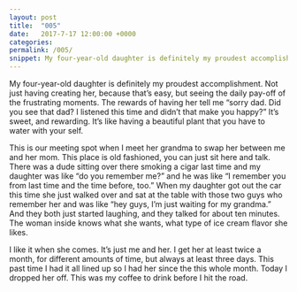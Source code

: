 ```yaml
---
layout: post
title:  "005"
date:   2017-7-17 12:00:00 +0000
categories: 
permalink: /005/
snippet: My four-year-old daughter is definitely my proudest accomplishment. Not just having creating her, because that’s easy, but seeing the daily pay-off of the frustrating moments.
---
```


My four-year-old daughter is definitely my proudest accomplishment. Not just having creating her, because that’s easy, but seeing the daily pay-off of the frustrating moments. The rewards of having her tell me “sorry dad. Did you see that dad? I listened this time and didn’t that make you happy?” It’s sweet, and rewarding. It’s like having a beautiful plant that you have to water with your self.

This is our meeting spot when I meet her grandma to swap her between me and her mom. This place is old fashioned, you can just sit here and talk. There was a dude sitting over there smoking a cigar last time and my daughter was like “do you remember me?” and he was like “I remember you from last time and the time before, too.” When my daughter got out the car this time she just walked over and sat at the table with those two guys who remember her and was like “hey guys, I’m just waiting for my grandma.” And they both just started laughing, and they talked for about ten minutes. The woman inside knows what she wants, what type of ice cream flavor she likes.

I like it when she comes. It’s just me and her. I get her at least twice a month, for different amounts of time, but always at least three days. This past time I had it all lined up so I had her since the this whole month. Today I dropped her off. This was my coffee to drink before I hit the road.